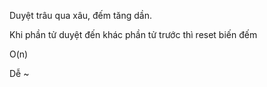 Duyệt trâu qua xâu, đếm tăng dần. 

Khi phần tử duyệt đến khác phần tử trước thì reset biến đếm

O(n)

Dễ ~
